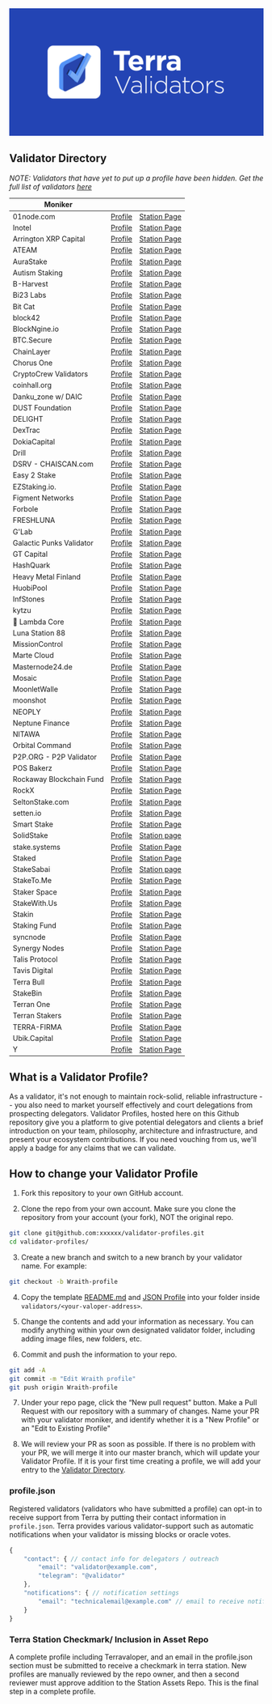 <img src="img/banner_bg.png" />

## Validator Directory

_NOTE: Validators that have yet to put up a profile have been hidden. Get the full list of validators [here](https://station.terra.money/stake)_

| Moniker                  |                                                                                       |                                                                                                           |
|--------------------------|---------------------------------------------------------------------------------------|-----------------------------------------------------------------------------------------------------------|
| 01node.com               | [Profile](./validators/terravaloper1khfcg09plqw84jxy5e7fj6ag4s2r9wqsgm7k94/README.md) | [Station Page](https://station.terra.money/validator/terravaloper1khfcg09plqw84jxy5e7fj6ag4s2r9wqsgm7k94) |
| Inotel                   | [Profile](./validators/terravaloper1vqegsqhe8q06t6jwgvww0qcr2u6v6g9xrwjnmw/README.md) | [Station Page](https://station.terra.money/validator/terravaloper1vqegsqhe8q06t6jwgvww0qcr2u6v6g9xrwjnmw) |
| Arrington XRP Capital    | [Profile](./validators/terravaloper1c6gve6zhye5690563wxmvns7mugz6plu4aj7d3/README.md) | [Station Page](https://station.terra.money/validator/terravaloper1c6gve6zhye5690563wxmvns7mugz6plu4aj7d3) |
| ATEAM                    | [Profile](./validators/terravaloper1tusfpgvjrplqg2fm7wacy4slzjmnzswcfufuvp/README.md) | [Station Page](https://station.terra.money/validator/terravaloper1tusfpgvjrplqg2fm7wacy4slzjmnzswcfufuvp) |
| AuraStake                | [Profile](./validators/terravaloper1rjmzlljxwu2qh6g2sm9uldmtg0kj4qgyy9jx24/README.md) | [Station Page](https://station.terra.money/validator/terravaloper1rjmzlljxwu2qh6g2sm9uldmtg0kj4qgyy9jx24) |
| Autism Staking           | [Profile](./validators/terravaloper1zc9uadde55t4k3aw9uvgpkhwpsyzkq3k20g38r/README.md) | [Station Page](https://station.terra.money/validator/terravaloper1zc9uadde55t4k3aw9uvgpkhwpsyzkq3k20g38r) |
| B-Harvest                | [Profile](./validators/terravaloper15zcjduavxc5mkp8qcqs9eyhwlqwdlrzy6jln3m/README.md) | [Station Page](https://station.terra.money/validator/terravaloper15zcjduavxc5mkp8qcqs9eyhwlqwdlrzy6jln3m) |
| Bi23 Labs                | [Profile](./validators/terravaloper1jsdfyz8uhw2nd7cl45709w40r268phmvxam8eh/README.md) | [Station Page](https://station.terra.money/validator/terravaloper1jsdfyz8uhw2nd7cl45709w40r268phmvxam8eh) |
| Bit Cat                  | [Profile](./validators/terravaloper1k4ef8m95t7eq522evmmuzvfkpla04pezmu4j7k/README.md) | [Station Page](https://station.terra.money/validator/terravaloper1k4ef8m95t7eq522evmmuzvfkpla04pezmu4j7k) |
| block42                  | [Profile](./validators/terravaloper16tc3c9u6yj5uuhru32pvs0pahfwraurpypz7vj/README.md) | [Station Page](https://station.terra.money/validator/terravaloper16tc3c9u6yj5uuhru32pvs0pahfwraurpypz7vj) |
| BlockNgine.io            | [Profile](./validators/terravaloper1f2t96sz9hnwsqnneux6v28xfgn07pkxjduvwjz/README.md) | [Station Page](https://station.terra.money/validator/terravaloper1f2t96sz9hnwsqnneux6v28xfgn07pkxjduvwjz) |
| BTC.Secure               | [Profile](./validators/terravaloper1ya23p5cxtxwcfdrq4dmd2h0p5nc0vcl96yhjra/README.md) | [Station Page](https://station.terra.money/validator/terravaloper1ya23p5cxtxwcfdrq4dmd2h0p5nc0vcl96yhjra) |
| ChainLayer               | [Profile](./validators/terravaloper1kgddca7qj96z0qcxr2c45z73cfl0c75paknc5e/README.md) | [Station Page](https://station.terra.money/validator/terravaloper1kgddca7qj96z0qcxr2c45z73cfl0c75paknc5e) |
| Chorus One               | [Profile](./validators/terravaloper15urq2dtp9qce4fyc85m6upwm9xul30496sgk37/README.md) | [Station Page](https://station.terra.money/validator/terravaloper15urq2dtp9qce4fyc85m6upwm9xul30496sgk37) |
| CryptoCrew Validators    | [Profile](./validators/terravaloper13slfa8cc7zvmjt4wkap2lwmlkp4h3azwltlj6s/README.md) | [Station Page](https://station.terra.money/validator/terravaloper13slfa8cc7zvmjt4wkap2lwmlkp4h3azwltlj6s) |
| coinhall.org             | [Profile](./validators/terravaloper1we68q2zel6ajpxuzw5aqhh07zlxxywrkx7jcfz/README.md) | [Station Page](https://station.terra.money/validator/terravaloper1we68q2zel6ajpxuzw5aqhh07zlxxywrkx7jcfz) |
| Danku_zone w/ DAIC       | [Profile](./validators/terravaloper12r8929na0amxfj406zw7vk8jmd03fmzcj9r2gg/README.md) | [Station Page](https://station.terra.money/validator/terravaloper12r8929na0amxfj406zw7vk8jmd03fmzcj9r2gg) |
| DUST Foundation          | [Profile](./validators/terravaloper13307pxehvt0qply3kw9vk578u4az0u4mu9eef4/README.md) | [Station Page](https://station.terra.money/validator/terravaloper13307pxehvt0qply3kw9vk578u4az0u4mu9eef4) |
| DELIGHT                  | [Profile](./validators/terravaloper1fjuvyccn8hfmn5r7wc2t3kwqy09zzp6tyjcf50/README.md) | [Station Page](https://station.terra.money/validator/terravaloper1fjuvyccn8hfmn5r7wc2t3kwqy09zzp6tyjcf50) |
| DexTrac                  | [Profile](./validators/terravaloper1wc76cg6zgqd7tm4cltg73dgceff77gdshj3w06/README.md) | [Station Page](https://station.terra.money/validator/terravaloper1wc76cg6zgqd7tm4cltg73dgceff77gdshj3w06) |
| DokiaCapital             | [Profile](./validators/terravaloper1v5hrqlv8dqgzvy0pwzqzg0gxy899rm4kdur03x/README.md) | [Station Page](https://station.terra.money/validator/terravaloper1v5hrqlv8dqgzvy0pwzqzg0gxy899rm4kdur03x) |
| Drill                    | [Profile](./validators/terravaloper19r4pzmtejrlc722mf0ccf0x58atg8awpqnyshc/README.md) | [Station Page](https://station.terra.money/validator/terravaloper19r4pzmtejrlc722mf0ccf0x58atg8awpqnyshc) |
| DSRV - CHAISCAN.com      | [Profile](./validators/terravaloper175hhkyxmkp8hf2zrzka7cnn7lk6mudtv4uuu64/README.md) | [Station Page](https://station.terra.money/validator/terravaloper175hhkyxmkp8hf2zrzka7cnn7lk6mudtv4uuu64) |
| Easy 2 Stake             | [Profile](./validators/terravaloper1d0vfj9zvxfgcm4yt4ze4u35mvhj57eg2ku2ekv/README.md) | [Station Page](https://station.terra.money/validator/terravaloper1d0vfj9zvxfgcm4yt4ze4u35mvhj57eg2ku2ekv) |
| EZStaking.io.            | [Profile](./validators/terravaloper1vv4y54wczzk99ga65uvy7555n5q68gswcmdvj2/README.md) | [Station Page](https://station.terra.money/validator/terravaloper1vv4y54wczzk99ga65uvy7555n5q68gswcmdvj2) |
| Figment Networks         | [Profile](./validators/terravaloper15cupwhpnxhgylxa8n4ufyvux05xu864jcv0tsw/README.md) | [Station Page](https://station.terra.money/validator/terravaloper15cupwhpnxhgylxa8n4ufyvux05xu864jcv0tsw) |
| Forbole                  | [Profile](./validators/terravaloper1jkqr2vfg4krfd4zwmsf7elfj07cjuzss30ux8g/README.md) | [Station Page](https://station.terra.money/validator/terravaloper1jkqr2vfg4krfd4zwmsf7elfj07cjuzss30ux8g) |
| FRESHLUNA                | [Profile](./validators/terravaloper1audgfvmgt0js54p3s8kj3r40uwej6vy2tv6rrw/README.md) | [Station Page](https://station.terra.money/validator/terravaloper1audgfvmgt0js54p3s8kj3r40uwej6vy2tv6rrw) |
| G'Lab                    | [Profile](./validators/terravaloper122jtp99q03vjdq2d63fgtmsjyndhkh3whaqaas/README.md) | [Station Page](https://station.terra.money/validator/terravaloper122jtp99q03vjdq2d63fgtmsjyndhkh3whaqaas) |
| Galactic Punks Validator | [Profile](./validators/terravaloper1e6w5qgzs5rzrz8ark25lagm2ga2h9n2tvgzpsl/README.md) | [Station Page](https://station.terra.money/validator/terravaloper1e6w5qgzs5rzrz8ark25lagm2ga2h9n2tvgzpsl) |
| GT Capital               | [Profile](./validators/terravaloper1rn9grwtg4p3f30tpzk8w0727ahcazj0f0n3xnk/README.md) | [Station Page](https://station.terra.money/validator/terravaloper1rn9grwtg4p3f30tpzk8w0727ahcazj0f0n3xnk) |
| HashQuark                | [Profile](./validators/terravaloper13ww603e55suhavpuyjft3htxca6g4tldt92pgf/README.md) | [Station Page](https://station.terra.money/validator/terravaloper13ww603e55suhavpuyjft3htxca6g4tldt92pgf) |
| Heavy Metal Finland      | [Profile](./validators/terravaloper1xetqge5kmatfk6223hcfgf8z3tnukmjhrewxru/README.md) | [Station Page](https://station.terra.money/validator/terravaloper1xetqge5kmatfk6223hcfgf8z3tnukmjhrewxru) |
| HuobiPool                | [Profile](./validators/terravaloper12kfeqrflptmlz5qj8agrm2ze6dzss3crm7uevf/README.md) | [Station Page](https://station.terra.money/validator/terravaloper12kfeqrflptmlz5qj8agrm2ze6dzss3crm7uevf) |
| InfStones                | [Profile](./validators/terravaloper1u3gcqh4xqcdfkcu82nrk9u75x8vtvcz7xafgpy/README.md) | [Station Page](https://station.terra.money/validator/terravaloper1u3gcqh4xqcdfkcu82nrk9u75x8vtvcz7xafgpy) |
| kytzu                    | [Profile](./validators/terravaloper1jyjg55hzsh0f4xymy0kuuan30pp4q75ruqmvyt/README.md) | [Station Page](https://station.terra.money/validator/terravaloper1jyjg55hzsh0f4xymy0kuuan30pp4q75ruqmvyt) |
| 🚀 Lambda Core           | [Profile](./validators/terravaloper1mgdsc0get3w984h03a02zy6gmg3kgqtfqs3tky/README.md) | [Station Page](https://station.terra.money/validator/terravaloper1mgdsc0get3w984h03a02zy6gmg3kgqtfqs3tky) |
| Luna Station 88          | [Profile](./validators/terravaloper1j27nm2gjm0m4lsye8lspa46rax0rw4fge23nnr/README.md) | [Station Page](https://station.terra.money/validator/terravaloper1j27nm2gjm0m4lsye8lspa46rax0rw4fge23nnr) |
| MissionControl           | [Profile](./validators/terravaloper1x4ce4fhqdnu8j7hrp64qmthumsvuhlq8y0kvx4/README.md) | [Station Page](https://station.terra.money/validator/terravaloper1x4ce4fhqdnu8j7hrp64qmthumsvuhlq8y0kvx4) |
| Marte Cloud              | [Profile](./validators/terravaloper1dg7zhmt4g4zq74y4tksq4xfzf5pwx4cnngavjk/README.md) | [Station Page](https://station.terra.money/validator/terravaloper1dg7zhmt4g4zq74y4tksq4xfzf5pwx4cnngavjk) |
| Masternode24.de          | [Profile](./validators/terravaloper15qjn7ke9s47qn4mte3lerkxtjjgp38n5qquzsu/README.md) | [Station Page](https://station.terra.money/validator/terravaloper15qjn7ke9s47qn4mte3lerkxtjjgp38n5qquzsu) |
| Mosaic                   | [Profile](./validators/terravaloper15s5d4lm0n75af9jxwawqzl73trnrypdslajxz4/README.md) | [Station Page](https://station.terra.money/validator/terravaloper15s5d4lm0n75af9jxwawqzl73trnrypdslajxz4) |
| MoonletWalle             | [Profile](./validators/terravaloper19xe62428tlfesdym0zn5wx9slyefqjp00r67kw/README.md) | [Station Page](https://station.terra.money/validator/terravaloper19xe62428tlfesdym0zn5wx9slyefqjp00r67kw) |
| moonshot                 | [Profile](./validators/terravaloper1xuxwc867udr9k84zzqhaflf9sc00svvmj5e4fy/README.md) | [Station Page](https://station.terra.money/validator/terravaloper1xuxwc867udr9k84zzqhaflf9sc00svvmj5e4fy) |
| NEOPLY                   | [Profile](./validators/terravaloper103ra79dl2un2ltknhyz7crm5y29g4vhmycfwv9/README.md) | [Station Page](https://station.terra.money/validator/terravaloper103ra79dl2un2ltknhyz7crm5y29g4vhmycfwv9) |
| Neptune Finance          | [Profile](./validators/terravaloper1jkg3wy5q9q6jlshjf2r6p9nf4flwtr6hp30rjk/README.md) | [Station Page](https://station.terra.money/validator/terravaloper1jkg3wy5q9q6jlshjf2r6p9nf4flwtr6hp30rjk) |
| NITAWA                   | [Profile](./validators/terravaloper193zuma3tk69kvffz9nqnca7z99tz7ej5ze9s7k/README.md) | [Station Page](https://station.terra.money/validator/terravaloper193zuma3tk69kvffz9nqnca7z99tz7ej5ze9s7k) |
| Orbital Command          | [Profile](./validators/terravaloper19hflr9ay8usqxsxm4zzrsxfy3xz7hp6kv4ydnd/README.md) | [Station Page](https://station.terra.money/validator/terravaloper19hflr9ay8usqxsxm4zzrsxfy3xz7hp6kv4ydnd) |
| P2P.ORG - P2P Validator  | [Profile](./validators/terravaloper144l7c3uph5a7h62xd8u5et3rqvj3dqtvvka2fu/README.md) | [Station Page](https://station.terra.money/validator/terravaloper144l7c3uph5a7h62xd8u5et3rqvj3dqtvvka2fu) |
| POS Bakerz               | [Profile](./validators/terravaloper1nwrksgv2vuadma8ygs8rhwffu2ygk4j24w2mku/README.md) | [Station Page](https://station.terra.money/validator/terravaloper1nwrksgv2vuadma8ygs8rhwffu2ygk4j24w2mku) |
| Rockaway Blockchain Fund | [Profile](./validators/terravaloper173de34wwvak6d4829h5vmxvm98y5vl08tmfgrq/README.md) | [Station Page](https://station.terra.money/validator/terravaloper173de34wwvak6d4829h5vmxvm98y5vl08tmfgrq) |
| RockX                    | [Profile](./validators/terravaloper1aw0znxtlq0wrayyz7wppz3qnw94hfrmnnrcxja/README.md) | [Station Page](https://station.terra.money/validator/terravaloper1aw0znxtlq0wrayyz7wppz3qnw94hfrmnnrcxja) |
| SeltonStake.com          | [Profile](./validators/terravaloper12x0uekrjre057h0vyrf9w8mkz6paf32qvn0q84)           | [Station Page](https://station.terra.money/validator/terravaloper12x0uekrjre057h0vyrf9w8mkz6paf32qvn0q84) |
| setten.io                | [Profile](./validators/terravaloper1tdkh85vv7vsvav93elmx6qsywuu22amc60u3sa)           | [Station Page](https://station.terra.money/validator/terravaloper1tdkh85vv7vsvav93elmx6qsywuu22amc60u3sa) |
| Smart Stake              | [Profile](./validators/terravaloper1alpf6snw2d76kkwjv3dp4l7pcl6cn9uyt0tcj9/README.md) | [Station Page](https://station.terra.money/validator/terravaloper1alpf6snw2d76kkwjv3dp4l7pcl6cn9uyt0tcj9) |
| SolidStake               | [Profile](./validators/terravaloper1fhx7y75643tze8dxf4m9gwhkxn955q8r7vxjel/README.md) | [Station page](https://station.terra.money/validator/terravaloper1fhx7y75643tze8dxf4m9gwhkxn955q8r7vxjel) |
| stake.systems            | [Profile](./validators/terravaloper1a9q6jl792qg36cp025ccjtgyf4qxrwzqjkmk5d/README.md) | [Station Page](https://station.terra.money/validator/terravaloper1a9q6jl792qg36cp025ccjtgyf4qxrwzqjkmk5d) |
| Staked                   | [Profile](./validators/terravaloper1h6rf7y2ar5vz64q8rchz5443s3tqnswrpf4846/README.md) | [Station Page](https://station.terra.money/validator/terravaloper1h6rf7y2ar5vz64q8rchz5443s3tqnswrpf4846) |
| StakeSabai               | [Profile](./validators/terravaloper1g6g0v23c6tv75ygk5za4s2ewwestdfj0k2cy2x/README.md) | [Station page](https://station.terra.money/validator/terravaloper1g6g0v23c6tv75ygk5za4s2ewwestdfj0k2cy2x) |
| StakeTo.Me               | [Profile](./validators/terravaloper1z7we2y02fy2kvw0tdq8k26j4t370n58wxvl4ge)           | [Station Page](https://station.terra.money/validator/terravaloper1z7we2y02fy2kvw0tdq8k26j4t370n58wxvl4ge) |
| Staker Space             | [Profile](./validators/terravaloper1pc0gs3n6803x7jqe9m7etegmyx29xw38aaf3u7/README.md) | [Station Page](https://station.terra.money/validator/terravaloper1pc0gs3n6803x7jqe9m7etegmyx29xw38aaf3u7) |
| StakeWith.Us             | [Profile](./validators/terravaloper1c9ye54e3pzwm3e0zpdlel6pnavrj9qqvq89r3r/README.md) | [Station Page](https://station.terra.money/validator/terravaloper1c9ye54e3pzwm3e0zpdlel6pnavrj9qqvq89r3r) |
| Stakin                   | [Profile](./validators/terravaloper1nwrksgv2vuadma8ygs8rhwffu2ygk4j24w2mku/README.md) | [Station Page](https://station.terra.money/validator/terravaloper1nwrksgv2vuadma8ygs8rhwffu2ygk4j24w2mku) |
| Staking Fund             | [Profile](./validators/terravaloper123gn6j23lmexu0qx5qhmgxgunmjcqsx8gmsyse/README.md) | [Station Page](https://station.terra.money/validator/terravaloper123gn6j23lmexu0qx5qhmgxgunmjcqsx8gmsyse) |
| syncnode                 | [Profile](./validators/terravaloper1sym8gyehrdsm03vdc44rg9sflg8zeuqwfzavhx/README.md) | [Station Page](https://station.terra.money/validator/terravaloper1sym8gyehrdsm03vdc44rg9sflg8zeuqwfzavhx) |
| Synergy Nodes            | [Profile](./validators/terravaloper12jpzzmwthrljcvm48adncspxtchazkl8vah7u4/README.md) | [Station Page](https://station.terra.money/validator/terravaloper12jpzzmwthrljcvm48adncspxtchazkl8vah7u4) |
| Talis Protocol           | [Profile](./validators/terravaloper1qd0uk3wrw73x662y2gx4kaulrzlcky6275gl5s/README.md) | [Station Page](https://station.terra.money/validator/terravaloper1qd0uk3wrw73x662y2gx4kaulrzlcky6275gl5s) |
| Tavis Digital            | [Profile](./validators/terravaloper1vhm0l52y83vsqr60vt7vhxgsjlfyhf3h2mgfpe/README.md) | [Station Page](https://station.terra.money/validator/terravaloper1vhm0l52y83vsqr60vt7vhxgsjlfyhf3h2mgfpe) |
| Terra Bull               | [Profile](./validators/terravaloper1j747dvwyg0kk9ltrz5ux443lhzzq5tgdpsa7qw/README.md) | [Station Page](https://station.terra.money/validator/terravaloper1j747dvwyg0kk9ltrz5ux443lhzzq5tgdpsa7qw) |
| StakeBin                 | [Profile](./validators/terravaloper19ne0aqltndwxl0n32zyuglp2z8mm3nu0gxpfaw/README.md) | [Station Page](https://station.terra.money/validator/terravaloper19ne0aqltndwxl0n32zyuglp2z8mm3nu0gxpfaw) |
| Terran One               | [Profile](./validators/terravaloper1krj7amhhagjnyg2tkkuh6l0550y733jnjnnlzy/README.md) | [Station Page](https://station.terra.money/validator/terravaloper1krj7amhhagjnyg2tkkuh6l0550y733jnjnnlzy) |
| Terran Stakers           | [Profile](./validators/terravaloper1uymwfafhq8fruvcjq8k67a29nqzrxnv9m6m427/README.md) | [Station Page](https://station.terra.money/validator/terravaloper1uymwfafhq8fruvcjq8k67a29nqzrxnv9m6m427) |
| TERRA-FIRMA              | [Profile](./validators/terravaloper1qqu376azltyc5wnsje5qgwru5mtj2yqdhar97v/README.md) | [Station Page](https://station.terra.money/validator/terravaloper1qqu376azltyc5wnsje5qgwru5mtj2yqdhar97v) |
| Ubik.Capital             | [Profile](./validators/terravaloper14lggrv6qm9zu7r8r936zn3x6dawgurdmw3ksug/README.md) | [Station Page](https://station.terra.money/validator/terravaloper14lggrv6qm9zu7r8r936zn3x6dawgurdmw3ksug) |
| Y             | [Profile](./validators/terravaloper18pmvpy25zc7x0u8ppefuyyl2zaafe2wut0nm5e/README.md) | [Station Page](https://station.terra.money/validator/terravaloper18pmvpy25zc7x0u8ppefuyyl2zaafe2wut0nm5e) |


## What is a Validator Profile?

As a validator, it's not enough to maintain rock-solid, reliable infrastructure -- you also need to market yourself effectively and court delegations from prospecting delegators. Validator Profiles, hosted here on this Github repository give you a platform to give potential delegators and clients a brief introduction on your team, philosophy, architecture and infrastructure, and present your ecosystem contributions. If you need vouching from us, we'll apply a badge for any claims that we can validate.

## How to change your Validator Profile

1. Fork this repository to your own GitHub account.

2. Clone the repo from your own account. Make sure you clone the repository from your account (your fork), NOT the original repo.

```sh
git clone git@github.com:xxxxxx/validator-profiles.git
cd validator-profiles/
```

3. Create a new branch and switch to a new branch by your validator name. For example:

```sh
git checkout -b Wraith-profile
```

4. Copy the template [README.md](./template/README.md) and [JSON Profile](./template/profile.json) into your folder inside `validators/<your-valoper-address>`.

5. Change the contents and add your information as necessary. You can modify anything within your own designated validator folder, including adding image files, new folders, etc.

6. Commit and push the information to your repo.

```sh
git add -A
git commit -m "Edit Wraith profile"
git push origin Wraith-profile
```

7. Under your repo page, click the “New pull request” button. Make a Pull Request with our repository with a summary of changes. Name your PR with your validator moniker, and identify whether it is a "New Profile" or an "Edit to Existing Profile"

8. We will review your PR as soon as possible. If there is no problem with your PR, we will merge it into our master branch, which will update your Validator Profile. If it is your first time creating a profile, we will add your entry to the [Validator Directory](#validator-directory).

### profile.json

Registered validators (validators who have submitted a profile) can opt-in to receive support from Terra by putting their contact information in `profile.json`. Terra provides various validator-support such as automatic notifications when your validator is missing blocks or oracle votes.


```javascript
{
    "contact": { // contact info for delegators / outreach
        "email": "validator@example.com",
        "telegram": "@validator"
    },
    "notifications": { // notification settings
        "email": "technicalemail@example.com" // email to receive notifications
    }
}
```

### Terra Station Checkmark/ Inclusion in Asset Repo
A complete profile including Terravaloper, and an email in the profile.json section must be submitted to receive a checkmark in terra station. New profiles are manually reviewed by the repo owner, and then a second reviewer must approve addition to the Station Assets Repo. This is the final step in a complete profile.
